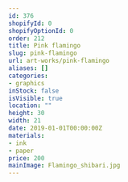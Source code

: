 ```yaml
---
id: 376
shopifyId: 0
shopifyOptionId: 0
order: 212
title: Pink flamingo
slug: pink-flamingo
url: art-works/pink-flamingo
aliases: []
categories:
- graphics
inStock: false
isVisible: true
location: ""
height: 30
width: 21
date: 2019-01-01T00:00:00Z
materials:
- ink
- paper
price: 200
mainImage: Flamingo_shibari.jpg
---
```

